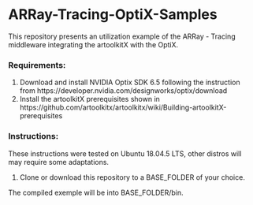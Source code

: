 # ARRay-Tracing-OptiX-Samples
This repository presents an utilization example of the ARRay - Tracing middleware integrating the artoolkitX with the OptiX.

### Requirements:
<ol>
<li> Download and install NVIDIA Optix SDK 6.5 following the instruction from https://developer.nvidia.com/designworks/optix/download
<li> Install the artoolkitX prerequisites shown in https://github.com/artoolkitx/artoolkitx/wiki/Building-artoolkitX-prerequisites
</ol>

### Instructions:
These instructions were tested on Ubuntu 18.04.5 LTS, other distros will may require some adaptations.<br>
<ol>
<li> Clone or download this repository to a BASE_FOLDER of your choice.<br>
</ol>

The compiled exemple will be into BASE_FOLDER/bin.